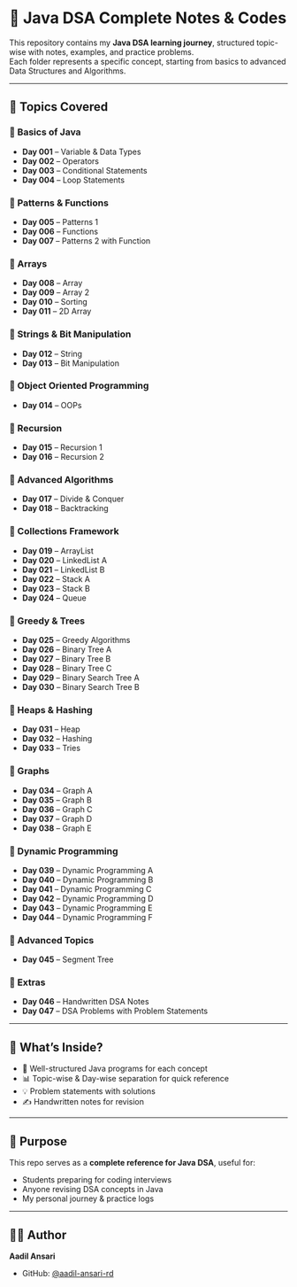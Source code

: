 # 📘 Java DSA Complete Notes & Codes  

This repository contains my **Java DSA learning journey**, structured topic-wise with notes, examples, and practice problems.  
Each folder represents a specific concept, starting from basics to advanced Data Structures and Algorithms.  

---

## 📂 Topics Covered 
### 🔹 Basics of Java  
- **Day 001** – Variable & Data Types  
- **Day 002** – Operators  
- **Day 003** – Conditional Statements  
- **Day 004** – Loop Statements  

### 🔹 Patterns & Functions  
- **Day 005** – Patterns 1  
- **Day 006** – Functions  
- **Day 007** – Patterns 2 with Function  

### 🔹 Arrays  
- **Day 008** – Array  
- **Day 009** – Array 2  
- **Day 010** – Sorting  
- **Day 011** – 2D Array  

### 🔹 Strings & Bit Manipulation  
- **Day 012** – String  
- **Day 013** – Bit Manipulation  

### 🔹 Object Oriented Programming  
- **Day 014** – OOPs  

### 🔹 Recursion  
- **Day 015** – Recursion 1  
- **Day 016** – Recursion 2  

### 🔹 Advanced Algorithms  
- **Day 017** – Divide & Conquer  
- **Day 018** – Backtracking  

### 🔹 Collections Framework  
- **Day 019** – ArrayList  
- **Day 020** – LinkedList A  
- **Day 021** – LinkedList B  
- **Day 022** – Stack A  
- **Day 023** – Stack B  
- **Day 024** – Queue  

### 🔹 Greedy & Trees  
- **Day 025** – Greedy Algorithms  
- **Day 026** – Binary Tree A  
- **Day 027** – Binary Tree B  
- **Day 028** – Binary Tree C  
- **Day 029** – Binary Search Tree A  
- **Day 030** – Binary Search Tree B  

### 🔹 Heaps & Hashing  
- **Day 031** – Heap  
- **Day 032** – Hashing  
- **Day 033** – Tries  

### 🔹 Graphs  
- **Day 034** – Graph A  
- **Day 035** – Graph B  
- **Day 036** – Graph C  
- **Day 037** – Graph D  
- **Day 038** – Graph E  

### 🔹 Dynamic Programming  
- **Day 039** – Dynamic Programming A  
- **Day 040** – Dynamic Programming B  
- **Day 041** – Dynamic Programming C  
- **Day 042** – Dynamic Programming D  
- **Day 043** – Dynamic Programming E  
- **Day 044** – Dynamic Programming F  

### 🔹 Advanced Topics  
- **Day 045** – Segment Tree  

### 🔹 Extras  
- **Day 046** – Handwritten DSA Notes  
- **Day 047** – DSA Problems with Problem Statements  

---

## 📑 What’s Inside?  
- 📝 Well-structured Java programs for each concept  
- 📊 Topic-wise & Day-wise separation for quick reference  
- 💡 Problem statements with solutions  
- ✍️ Handwritten notes for revision  

---

## 🎯 Purpose  
This repo serves as a **complete reference for Java DSA**, useful for:  
- Students preparing for coding interviews  
- Anyone revising DSA concepts in Java  
- My personal journey & practice logs  

---

## 👨‍💻 Author  
**Aadil Ansari**  
- GitHub: [@aadil-ansari-rd](https://github.com/aadil-ansari-rd)  
